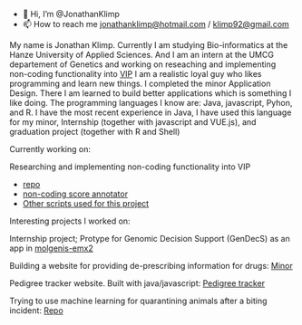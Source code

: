 - 👋 Hi, I’m @JonathanKlimp
- 📫 How to reach me jonathanklimp@hotmail.com / klimp92@gmail.com

My name is Jonathan Klimp. Currently I am studying Bio-informatics at the Hanze University of Applied Sciences. 
And I am an intern at the UMCG departement of Genetics and working on reseaching and implementing non-coding functionality into [VIP](https://github.com/molgenis/vip)
I am a realistic loyal guy who likes programming and learn new things. I completed the minor Application Design. 
There I am learned to build better applications which is something I like doing. The programming languages I know are: Java, javascript, Pyhon, and R. 
I have the most recent experience in Java, I have used this language for my minor, Internship (together with javascript and VUE.js), and graduation project (together with R and Shell)

Currently working on:

Researching and implementing non-coding functionality into VIP 
- [repo](https://github.com/molgenis/vip/tree/feat/non-coding) 
- [non-coding score annotator](https://github.com/molgenis/vip-decision-tree/tree/feat/annotation) 
- [Other scripts used for this project](https://github.com/JonathanKlimp/Graduation-scripts)

Interesting projects I worked on:

Internship project; Protype for Genomic Decision Support (GenDecS) as an app in [molgenis-emx2](https://github.com/JonathanKlimp/molgenis-emx2/tree/master/apps/gendecs)

Building a website for providing de-prescribing information for drugs: [Minor](https://github.com/MinorApplicationDesign/MinorApplicationDesign)

Pedigree tracker website. Built with java/javascript: [Pedigree tracker](https://bitbucket.org/JonathanKlimp/thema10/src/master/)

Trying to use machine learning for quarantining animals after a biting incident: [Repo](https://bitbucket.org/JonathanKlimp/thema09/src/master/)

